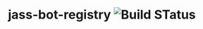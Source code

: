 # jass-bot-registry ![Build STatus](https://travis-ci.org/webplatformz/jass-bot-registry.svg?branch=develop)